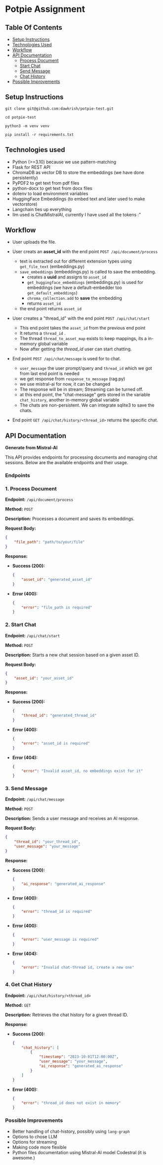 # Potpie Assignment

## Table Of Contents
* [Setup Instructions](#setup-instructions)
* [Technologies Used](#technologies-used)
* [Workflow](#workflow)
* [API Documentation](#api-documentation)
    - [Process Document](#1-process-document)
    - [Start Chat](#2-start-chat)
    - [Send Message](#3-send-message)
    - [Chat History](#4-get-chat-history)
* [Possible Improvements](#possible-improvements)

## Setup Instructions

```
git clone git@github.com:dawkrish/potpie-test.git
```

```
cd potpie-test
```

```
python3 -m venv venv
```

```
pip install -r requirements.txt
```


## Technologies used

* Python (>=3.10) because we use pattern-matching
* Flask for REST API
* ChromaDB as vector DB to store the embeddings (we have done persistently)
* PyPDF2 to get text from pdf files
* python-docx to get text from docx files
* dotenv to load environment variables 
* HuggingFace Embeddings (to embed text and later used to make vectorstore)
* Langchain ties up everything
* llm used is ChatMistralAI, currently I have used all the tokens :"


## Workflow
* User uploads the file.

* User creats an **asset_id** with the end point `POST /api/document/process`
    * text is extracted out for different extension types using `get_file_text` (embeddings.py)
    * `save_embeddings` (embeddings.py) is called to save the embedding.
        * creates a **uuid** and assigns to `asset_id`
        * `get_huggingface_embeddings` (embeddings.py) is used for embeddings (we have a default-embedder too `get_default_embeddings`)
        * `chroma_collection.add` to **save** the embedding
        * returns `asset_id`
    * the end point returns `asset_id`

* User creates a "thread_id" with the end point `POST /api/chat/start`
    * This end point takes the `asset_id` from the previous end point
    * It returns a `thread_id` .
    * The thread `thread_to_asset_map` exists to keep mappings, its a in-memory global variable
    * Now after getting the *thread_id* user can start chatting.

* End point `POST /api/chat/message` is used for to chat.
    * `user_message` the user prompt/query and `thread_id` which we got from last end point is needed
    * we get response from `response_to_message` (rag.py)
    * we use mistral-ai for now, it can be changed
    * The response will be in stream;  Streaming can be turned off.
    * at this end point, the "chat-message" gets stored in the variable `chat_history`, another in-memory global variable
    * The chats are non-persistent. We can integrate sqlite3 to save the chats.

* End point `GET /api/chat/history/<thread_id>` returns the specific chat.



## API Documentation
**Generate from Mistral-AI** 

This API provides endpoints for processing documents and managing chat sessions. Below are the available endpoints and their usage.

### Endpoints

### 1. Process Document

**Endpoint:** `/api/document/process`

**Method:** `POST`

**Description:** Processes a document and saves its embeddings.

**Request Body:**
```json
{
    "file_path": "path/to/your/file"
}
```

**Response:**
- **Success (200):**
  ```json
  {
      "asset_id": "generated_asset_id"
  }
  ```
- **Error (400):**
  ```json
  {
      "error": "file_path is required"
  }
  ```

### 2. Start Chat

**Endpoint:** `/api/chat/start`

**Method:** `POST`

**Description:** Starts a new chat session based on a given asset ID.

**Request Body:**
```json
{
    "asset_id": "your_asset_id"
}
```

**Response:**
- **Success (200):**
  ```json
  {
      "thread_id": "generated_thread_id"
  }
  ```
- **Error (400):**
  ```json
  {
      "error": "asset_id is required"
  }
  ```
- **Error (404):**
  ```json
  {
      "error": "Invalid asset_id, no embeddings exist for it"
  }
  ```

### 3. Send Message

**Endpoint:** `/api/chat/message`

**Method:** `POST`

**Description:** Sends a user message and receives an AI response.

**Request Body:**
```json
{
    "thread_id": "your_thread_id",
    "user_message": "your_message"
}
```

**Response:**
- **Success (200):**
  ```json
  {
      "ai_response": "generated_ai_response"
  }
  ```
- **Error (400):**
  ```json
  {
      "error": "thread_id is required"
  }
  ```
- **Error (400):**
  ```json
  {
      "error": "user_message is required"
  }
  ```
- **Error (404):**
  ```json
  {
      "error": "Invalid chat-thread id, create a new one"
  }
  ```

### 4. Get Chat History

**Endpoint:** `/api/chat/history/<thread_id>`

**Method:** `GET`

**Description:** Retrieves the chat history for a given thread ID.

**Response:**
- **Success (200):**
  ```json
  {
      "chat_history": [
          {
              "timestamp": "2023-10-01T12:00:00Z",
              "user_message": "your_message",
              "ai_response": "generated_ai_response"
          }
      ]
  }
  ```
- **Error (400):**
  ```json
  {
      "error": "thread_id does not exist in memory"
  }
  ```

### Possible Improvements
* Better handling of chat-history, possibly using `lang-graph`
* Options to chose LLM
* Options for streaming
* Making code more flexible
* Python files documentation using Mistral-AI model Codestral (it is awesome.)
